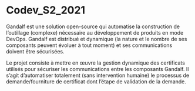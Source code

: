 # Codev_S2_2021

<p>
Gandalf est une solution open-source qui automatise la construction de l’outillage (complexe) nécessaire au développement de produits en mode DevOps.
Gandalf est distribué et dynamique (la nature et le nombre de ses composants
peuvent évoluer à tout moment) et ses communications doivent être sécurisées.</p>

<p>Le projet consiste à mettre en œuvre la gestion dynamique des certificats
utilisés pour sécuriser les communications entre les composants Gandalf.
Il s’agit d’automatiser totalement (sans intervention humaine) le processus
de demande/fourniture de certificat dont l’étape de validation de la demande.</p>


